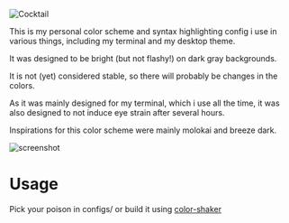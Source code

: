 ![Cocktail](https://i.imgur.com/mcBoxiX.png)

This is my personal color scheme and syntax highlighting config i use in various things, including my terminal and my desktop theme.

It was designed to be bright (but not flashy!) on dark gray backgrounds.

It is not (yet) considered stable, so there will probably be changes in the colors.

As it was mainly designed for my terminal, which i use all the time, it was also designed to not induce eye strain after several hours.

Inspirations for this color scheme were mainly molokai and breeze dark.

![screenshot](https://i.imgur.com/2PXPnkR.png)

# Usage

Pick your poison in configs/ or build it using [color-shaker](https://github.com/prototux/colorshaker)
